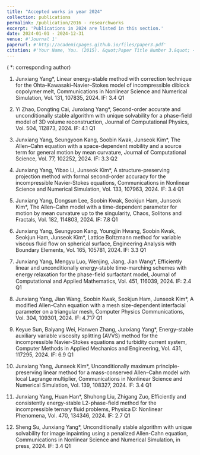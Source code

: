```yaml
---
title: "Accepted works in year 2024"
collection: publications
permalink: /publication/2016 - researchworks
excerpt: 'Publications in 2024 are listed in this section.'
date: 2024-01-01 - 2024-12-31
venue: #'Journal 1'
paperurl: #'http://academicpages.github.io/files/paper3.pdf'
citation: #'Your Name, You. (2015). &quot;Paper Title Number 3.&quot; <i>Journal 1</i>. 1(3).'
---
```

( *: corresponding author)

1. Junxiang Yang*, Linear energy-stable method with correction technique for the Ohta–Kawasaki–Navier–Stokes model of incompressible diblock
copolymer melt, Communications in Nonlinear Science and Numerical Simulation, Vol. 131, 107835, 2024. IF: 3.4 Q1

2. Yi Zhao, Dongting Cai, Junxiang Yang*, Second-order accurate and unconditionally stable algorithm with unique solvability for a phase-field model of 3D volume reconstruction, Journal of Computational Physics, Vol. 504, 112873, 2024. IF: 4.1 Q1

3. Junxiang Yang, Seungyoon Kang, Soobin Kwak, Junseok Kim*,  The Allen–Cahn equation with a space-dependent mobility and a source term
 for general motion by mean curvature, Journal of Computational Science, Vol. 77, 102252, 2024. IF: 3.3 Q2

4. Junxiang Yang, Yibao Li, Junseok Kim*, A structure-preserving projection method with formal second-order accuracy for the incompressible Navier-Stokes equations, Communications in Nonlinear Science and Numerical Simulation, Vol. 133, 107963, 2024. IF: 3.4 Q1

5. Junxiang Yang, Dongsun Lee, Soobin Kwak, Seokjun Ham, Junseok Kim*, The Allen–Cahn model with a time-dependent parameter for motion by mean curvature up to the singularity, Chaos, Solitons and Fractals, Vol. 182, 114803, 2024. IF: 7.8 Q1

6. Junxiang Yang, Seungyoon Kang, Youngjin Hwang, Soobin Kwak, Seokjun Ham, Junseok Kim*, Lattice Boltzmann method for variable viscous fluid flow on spherical surface, Engineering Analysis with Boundary Elements, Vol. 165, 105781, 2024. IF: 3.3 Q1

7. Junxiang Yang, Mengyu Luo, Wenjing, Jiang, Jian Wang*, Efficiently linear and unconditionally energy-stable time-marching schemes with energy relaxation for the phase-ﬁeld surfactant model, Journal of Computational and Applied Mathematics, Vol. 451, 116039, 2024. IF: 2.4 Q1

8. Junxiang Yang, Jian Wang, Soobin Kwak, Seokjun Ham, Junseok Kim*, A modified Allen-Cahn equation with a mesh size-dependent interfacial parameter on a triangular mesh, Computer Physics Communications, Vol. 304, 109301, 2024. IF: 4.717 Q1

9. Keyue Sun, Baiyang Wei, Hanwen Zhang, Junxiang Yang*, Energy-stable auxiliary variable viscosity splitting (AVVS) method for the incompressible Navier-Stokes equations and turbidity current system, Computer Methods in Applied Mechanics and Engineering, Vol. 431, 117295, 2024. IF: 6.9 Q1

10. Junxiang Yang, Junseok Kim*,  Unconditionally maximum principle-preserving linear method for a mass-conserved Allen–Cahn model with local Lagrange multiplier, Communications in Nonlinear Science and Numerical Simulation, Vol. 139, 108327, 2024. IF: 3.4 Q1

11. Junxiang Yang, Huan Han*, Shuhong Liu, Zhigang Zuo, Efficiently and consistently energy-stable L2-phase-field method for the incompressible ternary fluid problems, Physica D: Nonlinear Phenomena, Vol. 470, 134346, 2024. IF: 2.7 Q1

12. Sheng Su, Junxiang Yang*, Unconditionally stable algorithm with unique solvability for image inpainting using a penalized Allen-Cahn equation, Communications in Nonlinear Science and Numerical Simulation, in press, 2024. IF: 3.4 Q1

